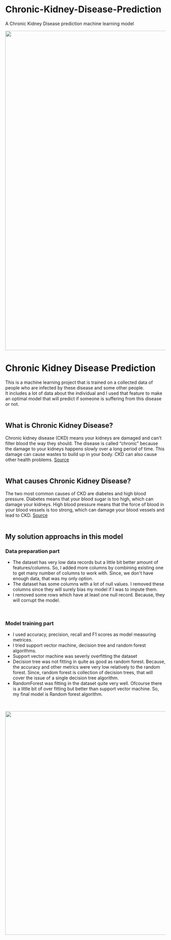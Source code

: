 # Chronic-Kidney-Disease-Prediction
A Chronic Kidney Disease prediction machine learning model

<p align="center">
  <img src="imgs\banner.jpg" width="1000" >
</p>

# Chronic Kidney Disease Prediction
This is a machine learning project that is trained on a collected data of people who are infected by these disease and some other people.
<br/>
It includes a lot of data about the individual and I used that feature to make an optimal model that will predict if someone is suffering from this disease or not.
<br/><br/>
## What is Chronic Kidney Disease?
Chronic kidney disease (CKD) means your kidneys are damaged and can't filter blood the way they should. The disease is called “chronic” because the damage to your kidneys happens slowly over a long period of time. This damage can cause wastes to build up in your body. CKD can also cause other health problems. [Source](https://www.niddk.nih.gov/health-information/kidney-disease/chronic-kidney-disease-ckd/what-is-chronic-kidney-disease)
<br/><br/>
## What causes Chronic Kidney Disease?
The two most common causes of CKD are diabetes and high blood pressure. Diabetes means that your blood sugar is too high, which can damage your kidneys. High blood pressure means that the force of blood in your blood vessels is too strong, which can damage your blood vessels and lead to CKD. [Source](https://www.kidneyfund.org/all-about-kidneys/chronic-kidney-disease-ckd)
<br/><br/>
## My solution approachs in this model
### Data preparation part
- The dataset has very low data records but a little bit better amount of features/columns. So, I added more columns by combining existing one to get many number of columns to work with. Since, we don't have enough data, that was my only option.
- The dataset has some columns with a lot of null values. I removed these columns since they will surely bias my model if I was to impute them.
- I removed some rows which have at least one null record. Because, they will corrupt the model.
<br/>

### Model training part
- I used accuracy, precision, recall and F1 scores as model measuring metrices.
- I tried support vector machine, decision tree and random forest algorithms.
- Support vector machine was severly overfitting the dataset
- Decision tree was not fitting in quite as good as random forest. Because, the accuracy and other metrics were very low relatively to the random forest. Since, random forest is collection of decision trees, that will cover the issue of a single decision tree algorithm.
- RandomForest was fitting in the dataset quite very well. Ofcourse there is a little bit of over fitting but better than support vector machine. So, my final model is Random forest algorithm.
<br/>
<p align="center">
  <img src="imgs\rec.png" width="700" >
</p>
